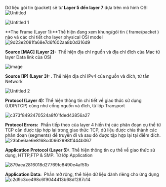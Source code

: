 Dữ liệu gói tin (packet) sẽ từ **Layer 5 đến layer 7** dựa trên mô hình OSI 
![Untitled](https://github.com/Merisreal/Digital-Forensics-and-Incident-Response/assets/139641711/cae68f14-56b6-415e-b413-c42328b462dd)


![Untitled 1](https://github.com/Merisreal/Digital-Forensics-and-Incident-Response/assets/139641711/d7a79b3c-cafe-449c-950b-35ca771536d4)

**The Frame (Layer 1):**Thể hiện đang xem khung/gói tin ( frame/packet ) nào và các chi tiết cho layer physical OSI model 
![9d23e2081fa68e7d6f602aa8b0d316d9](https://github.com/Merisreal/Digital-Forensics-and-Incident-Response/assets/139641711/04b96f75-c9bf-47f8-b062-514601fe2e41)


**Source [MAC] (Layer 2):**  Thể hiện địa chỉ nguồn và địa chỉ đích của Mac từ layer Data link của OSI

![image](https://github.com/Merisreal/Digital-Forensics-and-Incident-Response/assets/139641711/a5cfa9b7-fdaa-4383-8695-22a2b2b1a320)

**Source [IP] (Layer 3):** . Thể hiện địa chỉ IPv4 của nguồn và đích, từ tần Network

![Untitled 2](https://github.com/Merisreal/Digital-Forensics-and-Incident-Response/assets/139641711/c8896a15-8047-4d6e-b623-e3ebe89c598e)

**Protocol (Layer 4):** Thể hiện thông tin chi tiết về giao thức sử dụng (UDP/TCP) cũng như cổng nguồn và đích, từ lớp Transport

![c373f8492470524a8f01fded43856a27](https://github.com/Merisreal/Digital-Forensics-and-Incident-Response/assets/139641711/ffb27b39-d0da-493e-a9e0-ca2bc8c82731)

**Protocol Errors:**  Phần tiếp theo của layer 4 hiển thị các phân đoạn cụ thể từ TCP cần được tập hợp lại trong giao thức TCP, dữ liệu được chia thành các phân đoạn (segments) để truyền đi và sau đó được tập hợp lại tại điểm đích.
![23bbe6ae6e8168cd0662998ff444b067](https://github.com/Merisreal/Digital-Forensics-and-Incident-Response/assets/139641711/89c1b875-cd29-49f7-bcc9-a16c7a728300)


**Application Protocol (Layer 5):**. Thể hiện thông tin cụ thể về giao thức sử dụng, HTTP,FTP & SMP. Từ lớp Application 

![879aea2816018d27769fc8490e4af51b](https://github.com/Merisreal/Digital-Forensics-and-Incident-Response/assets/139641711/005f9f41-a581-4d9d-9e4a-444eb3a4799b)

**Application Data:**  Phần mở rộng, thể hiện dữ liệu dành riêng cho ứng dụng 
![c2d9c3ce498c6f9044413b68df287c14](https://github.com/Merisreal/Digital-Forensics-and-Incident-Response/assets/139641711/b7539166-ad5f-4066-bd64-0e012490c9b2)

